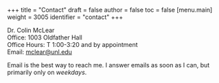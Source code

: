 +++
title = "Contact"
draft = false
author = false
toc = false
[menu.main]
  weight = 3005
  identifier = "contact"
+++

Dr. Colin McLear<br />
Office: 1003 Oldfather Hall<br />
Office Hours: T 1:00-3:20 and by appointment<br />
Email: [mclear@unl.edu](mailto:mclear@unl.edu)

Email is the best way to reach me. I answer emails as soon as I can, but
primarily only on _weekdays_.
